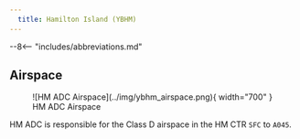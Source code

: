 ```yaml
---
  title: Hamilton Island (YBHM)
---
```


--8<-- "includes/abbreviations.md"

## Airspace

<figure markdown>
![HM ADC Airspace](../img/ybhm_airspace.png){ width="700" }
  <figcaption>HM ADC Airspace</figcaption>
</figure>

HM ADC is responsible for the Class D airspace in the HM CTR `SFC` to `A045`.